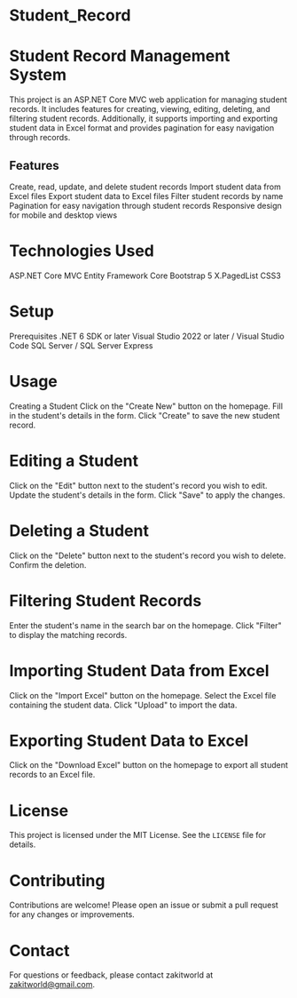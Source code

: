 # Student_Record
# Student Record Management System
This project is an ASP.NET Core MVC web application for managing student records. It includes features for creating, viewing, editing, deleting, and filtering student records. Additionally, it supports importing and exporting student data in Excel format and provides pagination for easy navigation through records.

## Features
Create, read, update, and delete student records
Import student data from Excel files
Export student data to Excel files
Filter student records by name
Pagination for easy navigation through student records
Responsive design for mobile and desktop views

# Technologies Used
ASP.NET Core MVC
Entity Framework Core
Bootstrap 5
X.PagedList
CSS3

# Setup
Prerequisites
.NET 6 SDK or later
Visual Studio 2022 or later / Visual Studio Code
SQL Server / SQL Server Express

# Usage
Creating a Student
Click on the "Create New" button on the homepage.
Fill in the student's details in the form.
Click "Create" to save the new student record.

# Editing a Student
Click on the "Edit" button next to the student's record you wish to edit.
Update the student's details in the form.
Click "Save" to apply the changes.

# Deleting a Student
Click on the "Delete" button next to the student's record you wish to delete.
Confirm the deletion.

# Filtering Student Records
Enter the student's name in the search bar on the homepage.
Click "Filter" to display the matching records.

# Importing Student Data from Excel
Click on the "Import Excel" button on the homepage.
Select the Excel file containing the student data.
Click "Upload" to import the data.

# Exporting Student Data to Excel
Click on the "Download Excel" button on the homepage to export all student records to an Excel file.

# License
This project is licensed under the MIT License. See the `LICENSE` file for details.

# Contributing
Contributions are welcome! Please open an issue or submit a pull request for any changes or improvements.

# Contact
For questions or feedback, please contact zakitworld at zakitworld@gmail.com.
